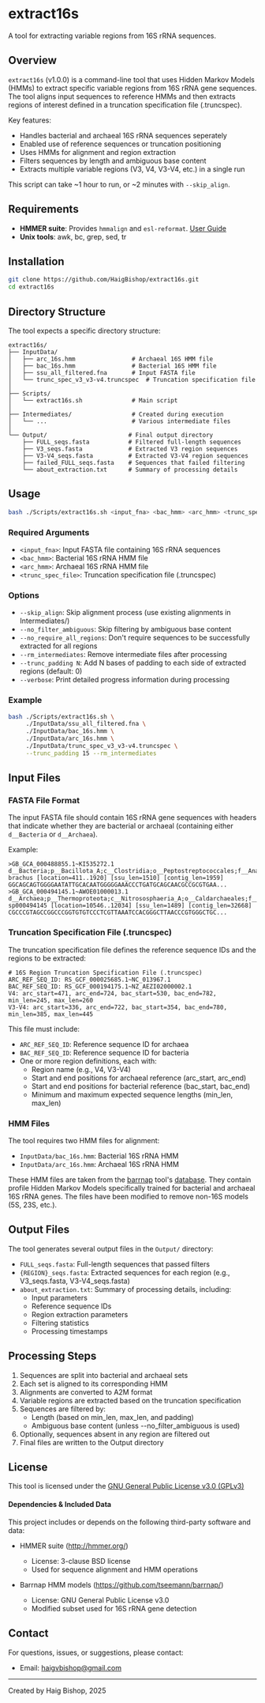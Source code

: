 # extract16s 

A tool for extracting variable regions from 16S rRNA sequences.

## Overview

`extract16s` (v1.0.0) is a command-line tool that uses Hidden Markov Models (HMMs) to extract specific variable regions from 16S rRNA gene sequences. The tool aligns input sequences to reference HMMs and then extracts regions of interest defined in a truncation specification file (.truncspec).

Key features:
- Handles bacterial and archaeal 16S rRNA sequences seperately
- Enabled use of reference sequences or truncation positioning
- Uses HMMs for alignment and region extraction
- Filters sequences by length and ambiguous base content
- Extracts multiple variable regions (V3, V4, V3-V4, etc.) in a single run

This script can take ~1 hour to run, or ~2 minutes with `--skip_align`.

## Requirements

- **HMMER suite**: Provides `hmmalign` and `esl-reformat`. [User Guide](http://eddylab.org/software/hmmer/Userguide.pdf)
- **Unix tools**: awk, bc, grep, sed, tr

## Installation

```bash
git clone https://github.com/HaigBishop/extract16s.git
cd extract16s
```

## Directory Structure

The tool expects a specific directory structure:

```
extract16s/
├── InputData/
│   ├── arc_16s.hmm                # Archaeal 16S HMM file
│   ├── bac_16s.hmm                # Bacterial 16S HMM file
│   ├── ssu_all_filtered.fna       # Input FASTA file
│   └── trunc_spec_v3_v3-v4.truncspec  # Truncation specification file
│
├── Scripts/
│   └── extract16s.sh              # Main script
│
├── Intermediates/                 # Created during execution
│   └── ...                        # Various intermediate files
│
└── Output/                       # Final output directory
    ├── FULL_seqs.fasta           # Filtered full-length sequences
    ├── V3_seqs.fasta             # Extracted V3 region sequences
    ├── V3-V4_seqs.fasta          # Extracted V3-V4 region sequences
    ├── failed_FULL_seqs.fasta    # Sequences that failed filtering
    └── about_extraction.txt      # Summary of processing details
```

## Usage

```bash
bash ./Scripts/extract16s.sh <input_fna> <bac_hmm> <arc_hmm> <trunc_spec_file> [options]
```

### Required Arguments

- `<input_fna>`: Input FASTA file containing 16S rRNA sequences
- `<bac_hmm>`: Bacterial 16S rRNA HMM file
- `<arc_hmm>`: Archaeal 16S rRNA HMM file
- `<trunc_spec_file>`: Truncation specification file (.truncspec)

### Options

- `--skip_align`: Skip alignment process (use existing alignments in Intermediates/)
- `--no_filter_ambiguous`: Skip filtering by ambiguous base content
- `--no_require_all_regions`: Don't require sequences to be successfully extracted for all regions
- `--rm_intermediates`: Remove intermediate files after processing
- `--trunc_padding N`: Add N bases of padding to each side of extracted regions (default: 0)
- `--verbose`: Print detailed progress information during processing

### Example

```bash
bash ./Scripts/extract16s.sh \
     ./InputData/ssu_all_filtered.fna \
     ./InputData/bac_16s.hmm \
     ./InputData/arc_16s.hmm \
     ./InputData/trunc_spec_v3_v3-v4.truncspec \
     --trunc_padding 15 --rm_intermediates
```

## Input Files

### FASTA File Format

The input FASTA file should contain 16S rRNA gene sequences with headers that indicate whether they are bacterial or archaeal (containing either `d__Bacteria` or `d__Archaea`).

Example:
```
>GB_GCA_000488855.1~KI535272.1 d__Bacteria;p__Bacillota_A;c__Clostridia;o__Peptostreptococcales;f__Anaerovoracaceae;g__Gallibacter;s__Gallibacter brachus [location=411..1920] [ssu_len=1510] [contig_len=1959]
GGCAGCAGTGGGGAATATTGCACAATGGGGGAAACCCTGATGCAGCAACGCCGCGTGAA...
>GB_GCA_000494145.1~AWOE01000013.1 d__Archaea;p__Thermoproteota;c__Nitrososphaeria_A;o__Caldarchaeales;f__Calditenuaceae;g__Calditenuis;s__Calditenuis sp000494145 [location=10546..12034] [ssu_len=1489] [contig_len=32668]
CGCCCGTAGCCGGCCCGGTGTGTCCCTCGTTAAATCCACGGGCTTAACCCGTGGGCTGC...
```

### Truncation Specification File (.truncspec)

The truncation specification file defines the reference sequence IDs and the regions to be extracted:

```
# 16S Region Truncation Specification File (.truncspec)
ARC_REF_SEQ_ID: RS_GCF_000025685.1~NC_013967.1
BAC_REF_SEQ_ID: RS_GCF_000194175.1~NZ_AEZI02000002.1
V4: arc_start=471, arc_end=724, bac_start=530, bac_end=782, min_len=245, max_len=260
V3-V4: arc_start=336, arc_end=722, bac_start=354, bac_end=780, min_len=385, max_len=445
```

This file must include:
- `ARC_REF_SEQ_ID`: Reference sequence ID for archaea
- `BAC_REF_SEQ_ID`: Reference sequence ID for bacteria
- One or more region definitions, each with:
  - Region name (e.g., V4, V3-V4)
  - Start and end positions for archaeal reference (arc_start, arc_end)
  - Start and end positions for bacterial reference (bac_start, bac_end)
  - Minimum and maximum expected sequence lengths (min_len, max_len)

### HMM Files

The tool requires two HMM files for alignment:

- `InputData/bac_16s.hmm`: Bacterial 16S rRNA HMM
- `InputData/arc_16s.hmm`: Archaeal 16S rRNA HMM

These HMM files are taken from the [barrnap](https://github.com/tseemann/barrnap/) tool's [database](https://github.com/tseemann/barrnap/blob/master/db/). They contain profile Hidden Markov Models specifically trained for bacterial and archaeal 16S rRNA genes. The files have been modified to remove non-16S models (5S, 23S, etc.).

## Output Files

The tool generates several output files in the `Output/` directory:

- `FULL_seqs.fasta`: Full-length sequences that passed filters
- `{REGION}_seqs.fasta`: Extracted sequences for each region (e.g., V3_seqs.fasta, V3-V4_seqs.fasta)
- `about_extraction.txt`: Summary of processing details, including:
  - Input parameters
  - Reference sequence IDs
  - Region extraction parameters
  - Filtering statistics
  - Processing timestamps

## Processing Steps

1. Sequences are split into bacterial and archaeal sets
2. Each set is aligned to its corresponding HMM
3. Alignments are converted to A2M format
4. Variable regions are extracted based on the truncation specification
5. Sequences are filtered by:
   - Length (based on min_len, max_len, and padding)
   - Ambiguous base content (unless --no_filter_ambiguous is used)
6. Optionally, sequences absent in any region are filtered out
7. Final files are written to the Output directory

## License

This tool is licensed under the [GNU General Public License v3.0 (GPLv3)](https://www.gnu.org/licenses/gpl-3.0.html)

#### Dependencies & Included Data

This project includes or depends on the following third-party software and data:

- HMMER suite (http://hmmer.org/)
  - License: 3-clause BSD license
  - Used for sequence alignment and HMM operations

- Barrnap HMM models (https://github.com/tseemann/barrnap/)
  - License: GNU General Public License v3.0
  - Modified subset used for 16S rRNA gene detection

## Contact

For questions, issues, or suggestions, please contact:
- Email: haigvbishop@gmail.com

---
Created by Haig Bishop, 2025
